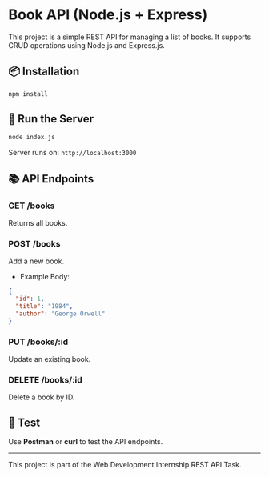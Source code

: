 # Book API (Node.js + Express)

This project is a simple REST API for managing a list of books. It supports CRUD operations using Node.js and Express.js.

## 📦 Installation

```bash
npm install
```

## 🚀 Run the Server

```bash
node index.js
```

Server runs on: `http://localhost:3000`

## 📚 API Endpoints

### GET /books
Returns all books.

### POST /books
Add a new book.
- Example Body:
```json
{
  "id": 1,
  "title": "1984",
  "author": "George Orwell"
}
```

### PUT /books/:id
Update an existing book.

### DELETE /books/:id
Delete a book by ID.

## 🧪 Test
Use **Postman** or **curl** to test the API endpoints.

---

This project is part of the Web Development Internship REST API Task.
